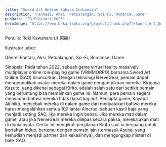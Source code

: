 ```yaml
---
title: "Sword Art Online Bahasa Indonesia"
description: "Fantasi, Aksi, Petualangan, Sci-Fi, Romance, Game"
pubDate: "28 Februari 2025"
heroImage: "https://www.baka-tsuki.org/project/thumb.php?f=Sword_Art_Online_Vol_01_cover.jpg&width=300"
---
```


Penulis: Reki Kawahara (川原礫)

Ilustrator: abec

Genre: Fantasi, Aksi, Petualangan, Sci-Fi, Romance, Game

Sinopsis:  Pada tahun 2022, sebuah game virtual reality massively multiplayer online role-playing game (VRMMORPG) bernama Sword Art Online (SAO) diluncurkan.  Dengan teknologi NerveGear, pemain dapat mengendalikan avatar mereka dalam game dengan pikiran mereka.  Kirigaya Kazuto, yang dikenal sebagai Kirito, adalah salah satu dari sedikit pemain yang beruntung bisa memainkan game ini.  Namun, para pemain segera menyadari bahwa mereka tidak dapat *log out*.  Pencipta game, Kayaba Akihiko, menjebak mereka di dalam game dan menyatakan bahwa mereka harus mengalahkan semua 100 lantai Aincrad, sebuah kastil baja yang menjadi setting SAO, jika mereka ingin bebas.  Jika mereka mati dalam game, atau jika NerveGear mereka dilepas secara paksa, mereka akan mati di dunia nyata.  Cerita ini mengikuti perjalanan Kirito saat ia berjuang untuk bertahan hidup, bertemu dengan pemain lain (termasuk Asuna, yang kemudian menjadi partner dan kekasihnya), dan mengungkap misteri di balik SAO.
